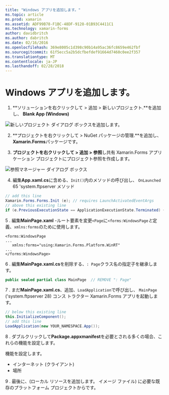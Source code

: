 ```yaml
---
title: "Windows アプリを追加します。"
ms.topic: article
ms.prod: xamarin
ms.assetid: ADF99B78-F1BC-48DF-9128-01B93C4411C1
ms.technology: xamarin-forms
author: davidbritch
ms.author: dabritch
ms.date: 02/16/2016
ms.openlocfilehash: 369e8005c1d398c90b14a95ac36fc8659e462fbf
ms.sourcegitcommit: 61f5ecc5a2b5dcfbefdef91664d7460c0ee2f357
ms.translationtype: MT
ms.contentlocale: ja-JP
ms.lasthandoff: 02/28/2018
---
```

# <a name="adding-a-windows-app"></a>Windows アプリを追加します。


1. **ソリューションを右クリックして > 追加 > 新しいプロジェクト.**を追加し、 **Blank App (Windows)**

 ![](tablet-images/add-wu.png "新しいプロジェクト ダイアログ ボックスを追加します。")

2. **プロジェクトを右クリックして > NuGet パッケージの管理.**を追加し、 **Xamarin.Forms**パッケージです。

3. **プロジェクトを右クリックして > 追加 > 参照**し共有 Xamarin.Forms アプリケーション プロジェクトにプロジェクト参照を作成します。

  ![](tablet-images/addref.png "参照マネージャー ダイアログ ボックス")

4. 編集**App.xaml.cs**に含める、`Init()`内のメソッドの呼び出し、 `OnLaunched` 65 'system.ftpserver メソッド

```csharp
// add this line
Xamarin.Forms.Forms.Init (e); // requires LaunchActivatedEventArgs
// above this existing line
if (e.PreviousExecutionState == ApplicationExecutionState.Terminated) {}
```

 5 . 編集**MainPage.xaml** -ルート要素を変更`<Page`に`<forms:WindowsPage`*と*定義、`xmlns:forms`のために使用します。

```xaml
<forms:WindowsPage
...
   xmlns:forms="using:Xamarin.Forms.Platform.WinRT"
...
</forms:WindowsPage>
```


 6 . 編集**MainPage.xaml.cs**を削除する、`: Page`クラス名の指定子を継承します。

```csharp
public sealed partial class MainPage  // REMOVE ": Page"
```

 7 . まだ**MainPage.xaml.cs**、追加、`LoadApplication`で呼び出し、 `MainPage` ('system.ftpserver 28) コンス トラクター Xamarin.Forms アプリを起動します。

```csharp
// below this existing line
this.InitializeComponent();
// add this line
LoadApplication(new YOUR_NAMESPACE.App());
```

8 . ダブルクリックして**Package.appxmanifest**を必要とされる多くの場合、これらの機能を設定します。

  機能を設定します。

  * インターネット (クライアント)
  * 場所

9 . 最後に、(ローカル リソースを追加します。 イメージ ファイル) に必要な既存のプラットフォーム プロジェクトからです。

